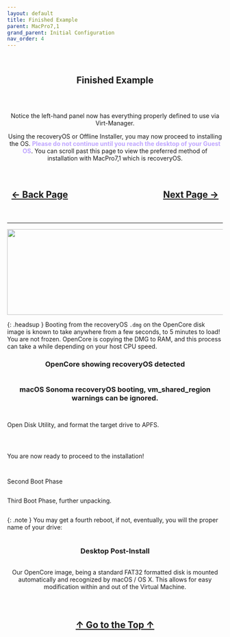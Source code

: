 ```yaml
---
layout: default
title: Finished Example
parent: MacPro7,1
grand_parent: Initial Configuration
nav_order: 4
---
```


<style>
  .navigation-container {
    display: flex;
    justify-content: space-between;
    align-items: center;
    width: 100%;
  }
  
  .nav-button {
    margin: 10px;
  }

  .top-button {
    margin: 10px;
    align: center;
  }
</style>

<br>
<h2 align="center"><b>Finished Example</b></h2>
<br>

<a href=""><img src="../../../../assets/Virtual-Machine-Manager/VManExampleReadyToInstall.png" alt=""></a>

<p align="center">Notice the left-hand panel now has everything properly defined to use via Virt-Manager.</p>

<p align="center">Using the recoveryOS or Offline Installer, you may now proceed to installing the OS. <span style="color: #bfa6ff;"><b>Please do not continue until you reach the desktop of your Guest OS</b></span>. You can scroll past this page to view the preferred method of installation with MacPro7,1 which is recoveryOS.</p>

<h2 align="center">
  <br>
  <div class="navigation-container">
    <a class="nav-button" href="../03-ConfigNIC">&larr; Back Page</a>
    <a class="nav-button" href="../../../05-GPU-Passthrough/index">Next Page &rarr;</a>
  </div>
  <br>
</h2>

<hr>

<p align="center">
  <img width="650" height="200" src="../../../../assets/Headers/Header-recoveryOS-Example.png">
</p>

{: .headsup }
Booting from the recoveryOS <code>.dmg</code> on the OpenCore disk image is known to take anywhere from a few seconds, to 5 minutes to load! You are not frozen. OpenCore is copying the DMG to RAM, and this process can take a while depending on your host CPU speed.

<h3 align="center">OpenCore showing recoveryOS detected</h3>

<p align="center"><a href=""><img src="../../../../assets/OpenCore/OpenCoreVMBootRecovery.png" alt=""></a></p>

<h3 align="center">macOS Sonoma recoveryOS booting, vm_shared_region warnings can be ignored.</h3>

<a href=""><img src="../../../../assets/DarwinFetch/BootingRecovery.png" alt=""></a>

<a href=""><img src="../../../../assets/OpenCore/OpenCoreSonomaRecoveryBoot.png" alt=""></a>

Open Disk Utility, and format the target drive to APFS.

<a href=""><img src="../../../../assets/macOS/macOSRecoveryFormatInstallTarget.png" alt=""></a>

<a href=""><img src="../../../../assets/macOS/macOSRecoveryFormatInstallTarget2.png" alt=""></a>

<a href=""><img src="../../../../assets/macOS/macOSRecoveryFormatInstallTarget3.png" alt=""></a>

You are now ready to proceed to the installation!

<a href=""><img src="../../../../assets/OpenCore/OpenCoreSonomaRecoveryInstallation1.png" alt=""></a>

<a href=""><img src="../../../../assets/OpenCore/OpenCoreSonomaRecoveryInstallation2.png" alt=""></a>

Second Boot Phase

<a href=""><img src="../../../../assets/OpenCore/OpenCoreSonomaSecondBootPhase.png" alt=""></a>

Third Boot Phase, further unpacking.

<a href=""><img src="../../../../assets/OpenCore/OpenCoreSonomaThirdBootPhase.png" alt=""></a>

{: .note }
You may get a fourth reboot, if not, eventually, you will the proper name of your drive:

<p align="center"><a href=""><img src="../../../../assets/OpenCore/OpenCoreSonomaInstallationComplete.png" alt=""></a></p>

<h3 align="center">Desktop Post-Install</h3>

<a href=""><img src="../../../../assets/macOS/macOSSonomaDesktop.png" alt=""></a>

<p align="center">Our OpenCore image, being a standard FAT32 formatted disk is mounted automatically and recognized by macOS / OS X. This allows for easy modification within and out of the Virtual Machine.</p>

<a href=""><img src="../../../../assets/macOS/macOSSonomaNoMountEFIneeded.png" alt=""></a>

<h2 align="center">
  <br>
  <div>
    <a class="top-button" href="#">&uarr; Go to the Top &uarr;</a>
  </div>
  <br>
</h2>

